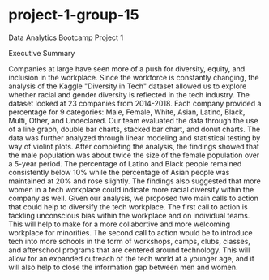 # project-1-group-15

Data Analytics Bootcamp Project 1

Executive Summary

Companies at large have seen more of a push for diversity, equity, and inclusion in the workplace.  Since the workforce is constantly changing, the analysis of the Kaggle "Diversity in Tech" dataset allowed us to explore whether racial and gender diversity is reflected in the tech industry. The dataset looked at 23 companies from 2014-2018. Each company provided a percentage for 9 categories: Male, Female, White, Asian, Latino, Black, Multi, Other, and Undeclared. Our team evaluated the data through the use of a line graph, double bar charts, stacked bar chart, and donut charts. The data was further analyzed through linear modeling and statistical testing by way of violint plots. After completing the analysis, the findings showed that the male population was about twice the size of the female population over a 5-year period.  The percentage of Latino and Black people remained consistently below 10% while the percentage of Asian people was maintained at 20% and rose slightly. The findings also suggested that more women in a tech workplace could indicate more racial diversity within the company as well. Given our analysis, we proposed two main calls to action that could help to diversify the tech workplace. The first call to action is tackling unconscious bias within the workplace and on individual teams. This will help to make for a more collabortive and more welcoming workplace for minorities. The second call to action would be to introduce tech into more schools in the form of workshops, camps, clubs, classes, and afterschool programs that are centered around technology. This will allow for an expanded outreach of the tech world at a younger age, and it will also help to close the information gap between men and women. 
       